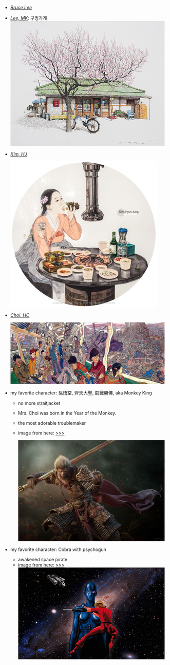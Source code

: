 * [_Bruce Lee_](https://www.brucelee.com/)
* [_Lee, MK_](http://www.leemk.com/): 구멍가게  
  ![](/pics/littleStore_LMK.jpg)
* [_Kim, HJ_](http://kimhyunjung.kr/)

  ![](/pics/ssam_KHJ.jpg)

* [_Choi, HC_](http://www.komacon.kr/dmk/manhwazine/zine_view.asp?cateNum=419&Tag=&seq=510&nowPage=324&srh_fld=&srh_txt=)    
  
  ![](/pics/subwayLine2.jpg)

* my favorite character: 孫悟空, 齊天大聖, 鬪戰勝佛, aka Monkey King

  * no more straitjacket

  * Mrs. Choi was born in the Year of the Monkey.

  * the most adorable troublemaker

  * image from here: [&gt;&gt;&gt;](http://www.zbrushcentral.com/showthread.php?176969-Monkey-King)    
  
    ![](/pics/ogong.jpg)

* my favorite character: Cobra with psychogun

  * awakened space pirate
  * image from here: [&gt;&gt;&gt;](http://lhomanimale.deviantart.com/art/Space-Adventure-Cobra-201165520)    
    ![](/pics/cobra.jpg)



